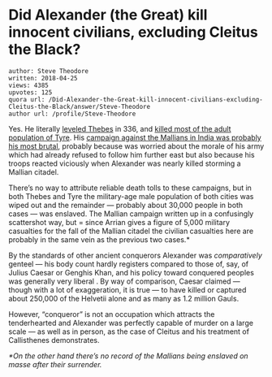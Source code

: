 # Did Alexander (the Great) kill innocent civilians, excluding Cleitus the Black?

	author: Steve Theodore
	written: 2018-04-25
	views: 4385
	upvotes: 125
	quora url: /Did-Alexander-the-Great-kill-innocent-civilians-excluding-Cleitus-the-Black/answer/Steve-Theodore
	author url: /profile/Steve-Theodore


Yes. He literally [leveled Thebes](http://www.livius.org/sources/content/diodorus/the-sack-of-thebes/) in 336, and [killed most of the adult population of Tyre](http://www.livius.org/articles/battle/tyre-332-bce/). His [campaign against the Mallians in India was probably his most brutal](https://en.wikipedia.org/wiki/Mallian_Campaign), probably because was worried about the morale of his army which had already refused to follow him further east but also because his troops reacted viciously when Alexander was nearly killed storming a Mallian citadel.

There’s no way to attribute reliable death tolls to these campaigns, but in both Thebes and Tyre the military-age male population of both cities was wiped out and the remainder — probably about 30,000 people in both cases — was enslaved. The Mallian campaign written up in a confusingly scattershot way, but = since Arrian gives a figure of 5,000 military casualties for the fall of the Mallian citadel the civilian casualties here are probably in the same vein as the previous two cases.*

By the standards of other ancient conquerors Alexander was _comparatively_ genteel — his body count hardly registers compared to those of, say, of Julius Caesar or Genghis Khan, and his policy toward conquered peoples was generally very liberal . By way of comparison, Caesar claimed — though with a lot of exaggeration, it is true — to have killed or captured about 250,000 of the Helvetii alone and as many as 1.2 million Gauls.

However, “conqueror” is not an occupation which attracts the tenderhearted and Alexander was perfectly capable of murder on a large scale — as well as in person, as the case of Cleitus and his treatment of Callisthenes demonstrates.



_*On the other hand there’s no record of the Mallians being enslaved on masse after their surrender._ 

